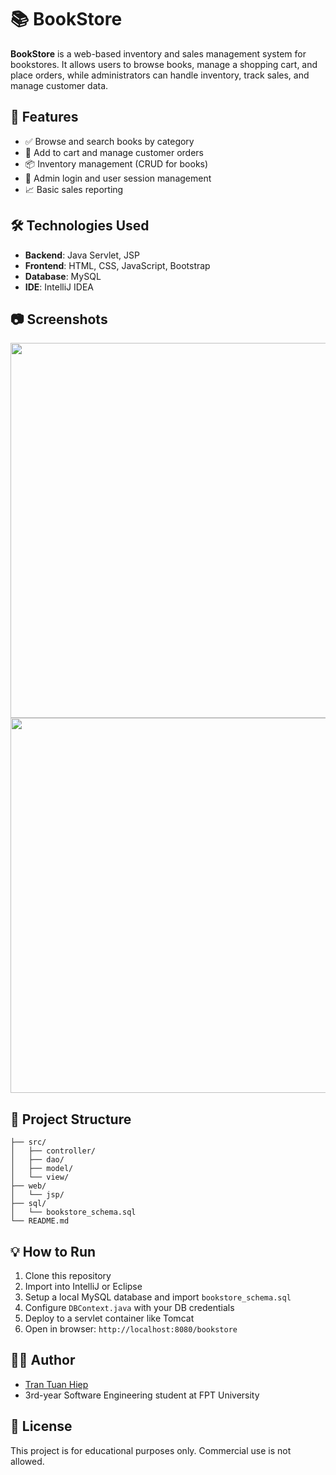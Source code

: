# 📚 BookStore

**BookStore** is a web-based inventory and sales management system for bookstores. It allows users to browse books, manage a shopping cart, and place orders, while administrators can handle inventory, track sales, and manage customer data.

## 🚀 Features

- ✅ Browse and search books by category
- 🛒 Add to cart and manage customer orders
- 📦 Inventory management (CRUD for books)
- 👤 Admin login and user session management
- 📈 Basic sales reporting

## 🛠️ Technologies Used

- **Backend**: Java Servlet, JSP
- **Frontend**: HTML, CSS, JavaScript, Bootstrap
- **Database**: MySQL
- **IDE**: IntelliJ IDEA

## 📷 Screenshots

<img src="/img/BookStore/BookStore1.png" width="600" />
<img src="/img/BookStore/BookStore2.png" width="600" />

## 📁 Project Structure

```
├── src/
│   ├── controller/
│   ├── dao/
│   ├── model/
│   └── view/
├── web/
│   └── jsp/
├── sql/
│   └── bookstore_schema.sql
└── README.md
```

## 💡 How to Run

1. Clone this repository
2. Import into IntelliJ or Eclipse
3. Setup a local MySQL database and import `bookstore_schema.sql`
4. Configure `DBContext.java` with your DB credentials
5. Deploy to a servlet container like Tomcat
6. Open in browser: `http://localhost:8080/bookstore`

## 🧑‍💻 Author

- [Tran Tuan Hiep](https://github.com/mit-suu)
- 3rd-year Software Engineering student at FPT University

## 📜 License

This project is for educational purposes only. Commercial use is not allowed.
